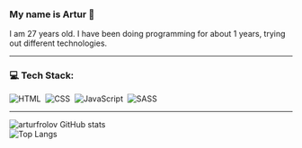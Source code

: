 ### My name is Artur 👋
I am 27 years old. I have been doing programming for about 1 years, trying out different technologies.
___
### 💻 Tech Stack:

![HTML](https://img.shields.io/badge/-HTML-333333?style=flat&logo=HTML5&logoColor=E34F26)&nbsp;
![CSS](https://img.shields.io/badge/-CSS-333333?style=flat&logo=CSS3&logoColor=1572B6)&nbsp;
![JavaScript](https://img.shields.io/badge/-JavaScript-333333?style=flat&logo=javascript)&nbsp;
![SASS](https://img.shields.io/badge/-SASS/SCSS-333333?style=flat&logo=SASS)&nbsp;
___
![arturfrolov GitHub stats](https://github-readme-stats.vercel.app/api?username=arturfrolov&theme=tokyonight&show_icons=true)<br>
![Top Langs](https://github-readme-stats-eight-theta.vercel.app/api/top-langs/?username=arturfrolov&theme=algolia&layout=compact")
